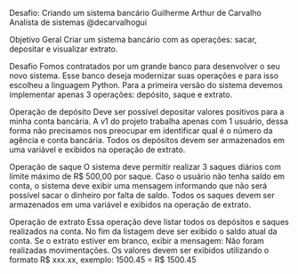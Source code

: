 Desafio: Criando um sistema bancário
Guilherme Arthur de Carvalho
Analista de sistemas
@decarvalhogui

Objetivo Geral
Criar um sistema bancário com as operações: sacar, depositar e visualizar extrato.

Desafio
Fomos contratados por um grande banco para desenvolver o seu novo sistema. 
Esse banco deseja modernizar suas operações e para isso escolheu a linguagem Python. 
Para a primeira versão do sistema devemos implementar apenas 3 operações: depósito, saque e extrato.

Operação de depósito
Deve ser possível depositar valores positivos para a minha conta bancária. 
A v1 do projeto trabalha apenas com 1 usuário, dessa forma não precisamos nos preocupar em identificar qual é o número da agência e conta bancária. 
Todos os depósitos devem ser armazenados em uma variável e exibidos na operação de extrato.

Operação de saque
O sistema deve permitir realizar 3 saques diários com limite máximo de R$ 500,00 por saque. 
Caso o usuário não tenha saldo em conta, o sistema deve exibir uma mensagem informando que não será possível sacar o dinheiro por falta de saldo. 
Todos os saques devem ser armazenados em uma variável e exibidos na operação de extrato.

Operação de extrato
Essa operação deve listar todos os depósitos e saques realizados na conta. No fim da listagem deve ser exibido o saldo atual da conta. Se o extrato estiver em branco, exibir a mensagem: Não foram realizadas movimentações.
Os valores devem ser exibidos utilizando o formato R$ xxx.xx, exemplo:
1500.45 = R$ 1500.45

